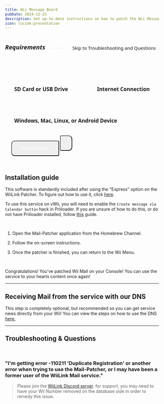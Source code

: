 ```yaml
---
title: Wii Message Board
pubDate: 2024-12-23
description: Get up-to-date instructions on how to patch the Wii Message Board!
icon: lucide:presentation
---
```


<div style="display: flex; gap:8px; align-items: center;">
  <h5 style="font-family: system-ui; font-size:20px;">Requirements</h5>
  <hr style="flex-grow: 1; border: none; opacity:0.1; border-top: 2px solid var(--color); margin-left: 10px">
  <a href="#troubleshooting-questions" style="text-decoration:none;">
  <div style="font-family:system-ui; font-size:15px; padding:5px 10px; border-radius:80px; border:2px solid var(--border-color); background-color: var(--bg-color-tertiary);">Skip to Troubleshooting and Questions</div>
  </a>
</div>
<div style="display:flex; gap:13px; margin-top:10px;background-color:var(--bg-color-tertiary); border:2px solid var(--border-color); align-items:center; justify-content:space-between; padding:35px 20px 30px 20px; border-radius:12px; flex-wrap:wrap; position:relative;"><h4 style="font-size:17px; font-family:system-ui; padding:10px; border:0px solid #00000060; border-radius:8px;"><span class="sd-card"></span> SD Card or USB Drive</h4> <h4 style="font-size:17px; font-family:system-ui; padding:10px; border:0px solid #00000060; border-radius:8px;"><span class="globe"></span> Internet Connection</h4> <h4 style="font-size:17px; font-family:system-ui; padding:10px; border:0px solid #00000060; border-radius:8px;"><span class="monitor"></span> Windows, Mac, Linux, or Android Device</h4><div style="height:40px; border-radius:8px;  position:relative;">
<a href="https://github.com/WiiLink24/WiiLink-Patcher-GUI/releases"><button type="button" style="height:50px; padding-left:28px; padding-right:28px; border-radius:12px 4px 4px 12px; color:white !important; transform:translate(0, -8px); font-family:system-ui;" class="btn1 btn btn-success"><span class="download"></span> WiiLink Patcher</button></a>
<a href="https://github.com/Isla-Walker/WiiLinkPatcherAndroid#getting-started"><button type="button" style="height:50px; padding-left:18px; padding-right:18px; border-radius:4px 12px 12px 4px; color:white !important; transform:translate(0, -8px); font-family:system-ui;" class="btn1 btn btn-success"><span class="android"></span></button></a>
</div></div>
</div></div>
</br>

## Installation guide

<l class="notice info smallwidth">This software is standardly included after using the "Express" option on the WiiLink Patcher. To figure out how to use it, click <a href="/guide/install/">here</a>.</l>

<l class="notice warn fullwidth">To use this service on vWii, you will need to enable the `Create message via Calendar button` hack in Priiloader. If you are unsure of how to do this, or do not have Priiloader installed, follow [this](/guide/vwii#section-i---priiloader) guide.</l>

</br>

1. Open the Mail-Patcher application from the Homebrew Channel.

2. Follow the on-screen instructions.

3. Once the patcher is finished, you can return to the Wii Menu.

</br>

<l class="notice success smallwidth">Congratulations! You've patched Wii Mail on your Console! You can use the service to your hearts content once again!</l>
___


## Receiving Mail from the service with our DNS

<l class="notice info fullwidth">This step is completely optional, but recommended so you can get service news directly from your Wii! You can view the steps on how to use the DNS <a href="/guide/install/">here.</a> </l>

___

## Troubleshooting & Questions

</br>

### "I'm getting error -110211 'Duplicate Registration' or another error when trying to use the Mail-Patcher, or I may have been a former user of the WiiLink Mail service."

> Please join the <a href="https://discord.gg/wiilink">WiiLink Discord server</a>. for support, you may need to have your Wii Number removed on the database side in order to remedy this issue.